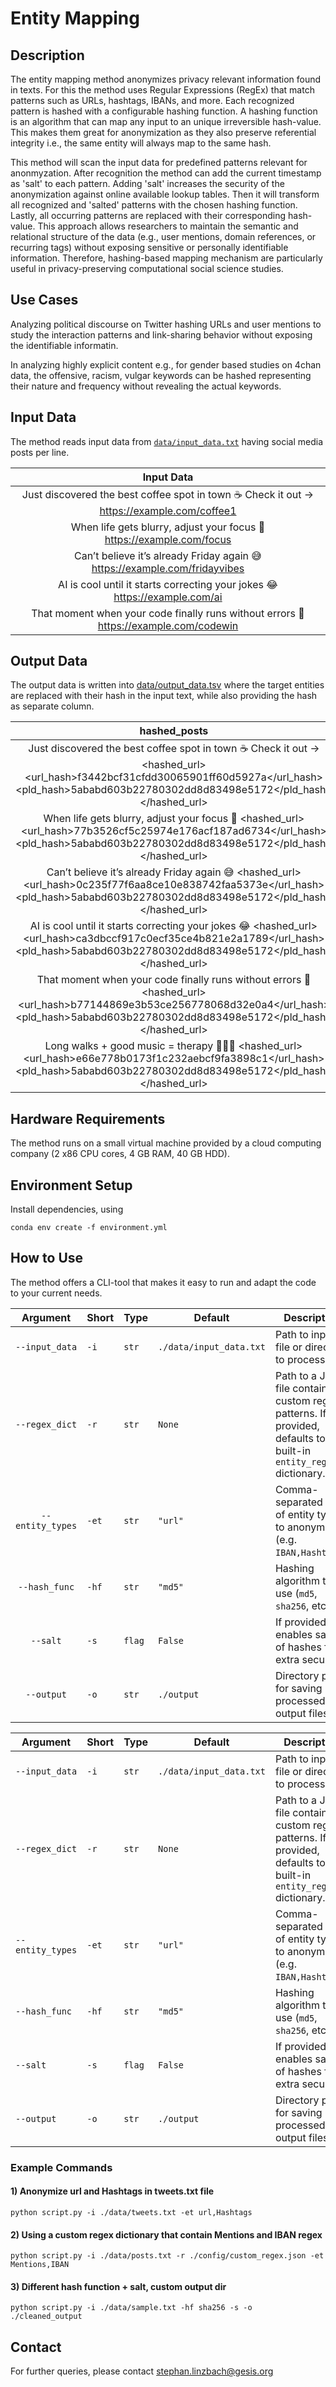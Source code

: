 # Entity Mapping

## Description
The entity mapping method anonymizes privacy relevant information found in texts.
For this the method uses Regular Expressions (RegEx) that match patterns such as URLs, hashtags, IBANs, and more. 
Each recognized pattern is hashed with a configurable hashing function.
A hashing function is an algorithm that can map any input to an unique irreversible hash-value.
This makes them great for anonymization as they also preserve referential integrity i.e., the same entity will always map to the same hash. 

This method will scan the input data for predefined patterns relevant for anonmyzation.
After recognition the method can add the current timestamp as 'salt' to each pattern.
Adding 'salt' increases the security of the anonymization against online available lookup tables.
Then it will transform all recognized and 'salted' patterns with the chosen hashing function.
Lastly, all occurring patterns are replaced with their corresponding hash-value.
This approach allows researchers to maintain the semantic and relational structure of the data (e.g., user mentions, domain references, or recurring tags) without exposing sensitive or personally identifiable information. 
Therefore, hashing-based mapping mechanism are particularly useful in privacy-preserving computational social science studies.

## Use Cases

Analyzing political discourse on Twitter hashing URLs and user mentions to study the interaction patterns and link-sharing behavior without exposing the identifiable informatin.

In analyzing highly explicit content e.g., for gender based studies on 4chan data, the offensive, racism, vulgar keywords can be hashed representing their nature and frequency without revealing the actual keywords. 

## Input Data

The method reads input data from [`data/input_data.txt`](data/input_data.txt) having social media posts per line.

| Input Data |
|:----------:|
| Just discovered the best coffee spot in town ☕ Check it out → https://example.com/coffee1 |
| When life gets blurry, adjust your focus 📸 https://example.com/focus |
| Can’t believe it’s already Friday again 😅 https://example.com/fridayvibes |
| AI is cool until it starts correcting your jokes 😂 https://example.com/ai |
| That moment when your code finally runs without errors 🎉 https://example.com/codewin |

## Output Data

The output data is written into [data/output_data.tsv](data/output_data.tsv) where the target entities are replaced with their hash in the input text, while also providing the hash as separate column.

| hashed_posts	| hashed_entities |
|:-------------:|:---------------:|
| Just discovered the best coffee spot in town ☕ Check it out → <hashed_url><url_hash>f3442bcf31cfdd30065901ff60d5927a</url_hash><pld_hash>5ababd603b22780302dd8d83498e5172</pld_hash></hashed_url>	| url:f3442bcf31cfdd30065901ff60d5927a domain:5ababd603b22780302dd8d83498e5172 |
|	When life gets blurry, adjust your focus 📸 <hashed_url><url_hash>77b3526cf5c25974e176acf187ad6734</url_hash><pld_hash>5ababd603b22780302dd8d83498e5172</pld_hash></hashed_url>	| url:77b3526cf5c25974e176acf187ad6734 domain:5ababd603b22780302dd8d83498e5172 |
|	Can’t believe it’s already Friday again 😅 <hashed_url><url_hash>0c235f77f6aa8ce10e838742faa5373e</url_hash><pld_hash>5ababd603b22780302dd8d83498e5172</pld_hash></hashed_url>	| url:0c235f77f6aa8ce10e838742faa5373e domain:5ababd603b22780302dd8d83498e5172 |
|	AI is cool until it starts correcting your jokes 😂 <hashed_url><url_hash>ca3dbccf917c0ecf35ce4b821e2a1789</url_hash><pld_hash>5ababd603b22780302dd8d83498e5172</pld_hash></hashed_url>	| url:ca3dbccf917c0ecf35ce4b821e2a1789 domain:5ababd603b22780302dd8d83498e5172 |
|	That moment when your code finally runs without errors 🎉 <hashed_url><url_hash>b77144869e3b53ce256778068d32e0a4</url_hash><pld_hash>5ababd603b22780302dd8d83498e5172</pld_hash></hashed_url>	| url:b77144869e3b53ce256778068d32e0a4 domain:5ababd603b22780302dd8d83498e5172 |
|	Long walks + good music = therapy 🚶‍♂️🎶 <hashed_url><url_hash>e66e778b0173f1c232aebcf9fa3898c1</url_hash><pld_hash>5ababd603b22780302dd8d83498e5172</pld_hash></hashed_url>	| url:e66e778b0173f1c232aebcf9fa3898c1 domain:5ababd603b22780302dd8d83498e5172 |

## Hardware Requirements

The method runs on a small virtual machine provided by a cloud computing company (2 x86 CPU cores, 4 GB RAM, 40 GB HDD).

## Environment Setup

Install dependencies, using

`conda env create -f environment.yml`

## How to Use

The method offers a CLI-tool that makes it easy to run and adapt the code to your current needs.

| Argument | Short | Type | Default | Description |
|:-----------:|--------|-------|----------|--------------|
| `--input_data` | `-i` | `str` | `./data/input_data.txt` | Path to input file or directory to process. |
| `--regex_dict` | `-r` | `str` | `None` | Path to a JSON file containing custom regex patterns. If not provided, defaults to built-in `entity_regex` dictionary. |
| `--entity_types` | `-et` | `str` | `"url"` | Comma-separated list of entity types to anonymize (e.g. `IBAN,Hashtags`). |
| `--hash_func` | `-hf` | `str` | `"md5"` | Hashing algorithm to use (`md5`, `sha256`, etc.). |
| `--salt` | `-s` | `flag` | `False` | If provided, enables salting of hashes for extra security. |
| `--output` | `-o` | `str` | `./output` | Directory path for saving processed output files. |


| Argument           | Short | Type   | Default                 | Description                                                                                                            |
| ------------------ | ----- | ------ | ----------------------- | -------------------------------------------------------------------------- |
| `--input_data`     | `-i`  | `str`  | `./data/input_data.txt` | Path to input file or directory to process.                                                                            |
| `--regex_dict`     | `-r`  | `str`  | `None`                  | Path to a JSON file containing custom regex patterns. If not provided, defaults to built-in `entity_regex` dictionary. |
| `--entity_types`   | `-et` | `str`  | `"url"`                 | Comma-separated list of entity types to anonymize (e.g. `IBAN,Hashtags`).                                          |
| `--hash_func`      | `-hf` | `str`  | `"md5"`                 | Hashing algorithm to use (`md5`, `sha256`, etc.).                                                                      |
| `--salt`           | `-s`  | `flag` | `False`                 | If provided, enables salting of hashes for extra security.                                                             |
| `--output`         | `-o`  | `str`  | `./output`              | Directory path for saving processed output files.                                                                      |

### Example Commands

#### 1) Anonymize url and Hashtags in tweets.txt file
```
python script.py -i ./data/tweets.txt -et url,Hashtags
```

#### 2) Using a custom regex dictionary that contain Mentions and IBAN regex
```
python script.py -i ./data/posts.txt -r ./config/custom_regex.json -et Mentions,IBAN
```

#### 3) Different hash function + salt, custom output dir
```
python script.py -i ./data/sample.txt -hf sha256 -s -o ./cleaned_output
```

## Contact

For further queries, please contact <stephan.linzbach@gesis.org>
